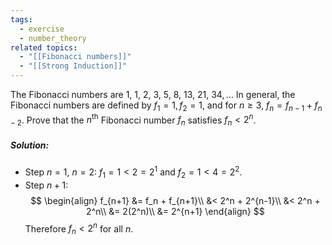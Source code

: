 ```yaml
---
tags:
  - exercise
  - number_theory
related topics:
  - "[[Fibonacci numbers]]"
  - "[[Strong Induction]]"
---
```

The Fibonacci numbers are $1,\ 1,\ 2,\ 3,\ 5,\ 8,\ 13,\ 21,\ 34,\dots$ In general, the Fibonacci numbers are defined by $f_1 = 1, f_2 = 1$, and for $n \geq 3$, $f_n = f_{n−1} + f_{n−2}$. Prove that the $n^\text{th}$ Fibonacci number $f_n$ satisfies $f_n < 2^n$.
##### Solution:
- Step $n=1$, $n=2$:
	$f_1=1< 2 = 2^1$ and $f_2 = 1 < 4 = 2^2$.
- Step $n+1$:$$
	\begin{align}
		f_{n+1} &= f_n + f_{n+1}\\
			&< 2^n + 2^{n-1}\\
			&< 2^n + 2^n\\
			&= 2(2^n)\\
			&= 2^{n+1}
	\end{align}
	$$Therefore $f_n < 2^n$ for all $n$.